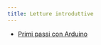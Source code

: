 ```yaml
---
title: Letture introduttive
---
```


   * [Primi passi con Arduino](/projects/primi-passi-con-arduino)